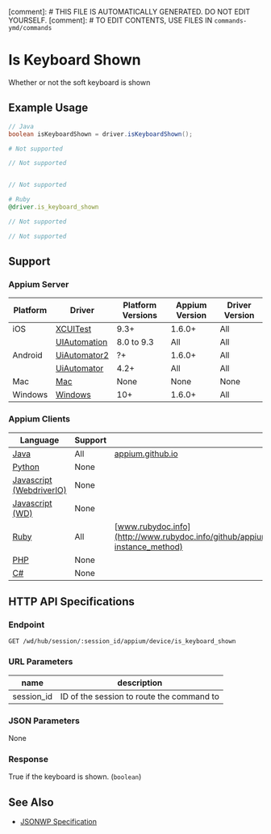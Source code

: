 
[comment]: # THIS FILE IS AUTOMATICALLY GENERATED. DO NOT EDIT YOURSELF.
[comment]: # TO EDIT CONTENTS, USE FILES IN `commands-ymd/commands`

# Is Keyboard Shown

Whether or not the soft keyboard is shown
## Example Usage

```java
// Java
boolean isKeyboardShown = driver.isKeyboardShown();

```

```python
# Not supported
```

```javascript
// Not supported


// Not supported
```

```ruby
# Ruby
@driver.is_keyboard_shown

```

```php
// Not supported
```

```csharp
// Not supported
```



## Support

### Appium Server

|Platform|Driver|Platform Versions|Appium Version|Driver Version|
|--------|----------------|------|--------------|--------------|
| iOS | [XCUITest](/docs/en/drivers/ios-xcuitest.md) | 9.3+ | 1.6.0+ | All |
|  | [UIAutomation](/docs/en/drivers/ios-uiautomation.md) | 8.0 to 9.3 | All | All |
| Android | [UiAutomator2](/docs/en/drivers/android-uiautomator2.md) | ?+ | 1.6.0+ | All |
|  | [UiAutomator](/docs/en/drivers/android-uiautomator.md) | 4.2+ | All | All |
| Mac | [Mac](/docs/en/drivers/mac.md) | None | None | None |
| Windows | [Windows](/docs/en/drivers/windows.md) | 10+ | 1.6.0+ | All |

### Appium Clients

|Language|Support|Documentation|
|--------|-------|-------------|
|[Java](https://github.com/appium/java-client/releases/latest)| All |  [appium.github.io](http://appium.github.io/java-client/io/appium/java_client/android/HasDeviceDetails.html#isKeyboardShown--)  |
|[Python](https://github.com/appium/python-client/releases/latest)| None |  |
|[Javascript (WebdriverIO)](http://webdriver.io/index.html)| None |  |
|[Javascript (WD)](https://github.com/admc/wd/releases/latest)| None |  |
|[Ruby](https://github.com/appium/ruby_lib/releases/latest)| All |  [www.rubydoc.info](http://www.rubydoc.info/github/appium/ruby_lib_core/Appium/Core/Device#is_keyboard_shown-instance_method)  |
|[PHP](https://github.com/appium/php-client/releases/latest)| None |  |
|[C#](https://github.com/appium/appium-dotnet-driver/releases/latest)| None |  |

## HTTP API Specifications

### Endpoint

`GET /wd/hub/session/:session_id/appium/device/is_keyboard_shown`

### URL Parameters

|name|description|
|----|-----------|
|session_id|ID of the session to route the command to|

### JSON Parameters

None

### Response

True if the keyboard is shown. (`boolean`)

## See Also

* [JSONWP Specification](https://github.com/appium/appium-base-driver/blob/master/lib/mjsonwp/routes.js#L384)
